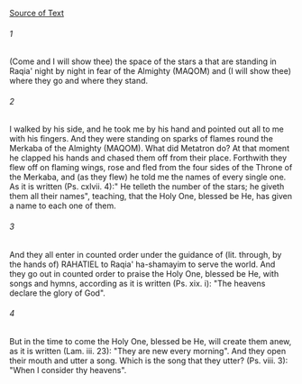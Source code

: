 [Source of Text](https://github.com/scrollmapper/bible_databases_deuterocanonical)

###### 1
(Come and I will show thee) the space of the stars a that are standing in Raqia' night by night in fear of the Almighty (MAQOM) and (I will show thee) where they go and where they stand.

###### 2
I walked by his side, and he took me by his hand and pointed out all to me with his fingers. And they were standing on sparks of flames round the Merkaba of the Almighty (MAQOM). What did Metatron do? At that moment he clapped his hands and chased them off from their place. Forthwith they flew off on flaming wings, rose and fled from the four sides of the Throne of the Merkaba, and (as they flew) he told me the names of every single one. As it is written (Ps. cxlvii. 4):" He telleth the number of the stars; he giveth them all their names", teaching, that the Holy One, blessed be He, has given a name to each one of them.

###### 3
And they all enter in counted order under the guidance of (lit. through, by the hands of) RAHATIEL to Raqia' ha-shamayim to serve the world. And they go out in counted order to praise the Holy One, blessed be He, with songs and hymns, according as it is written (Ps. xix. i): "The heavens declare the glory of God".

###### 4
But in the time to come the Holy One, blessed be He, will create them anew, as it is written (Lam. iii. 23): "They are new every morning". And they open their mouth and utter a song. Which is the song that they utter? (Ps. viii. 3): "When I consider thy heavens".